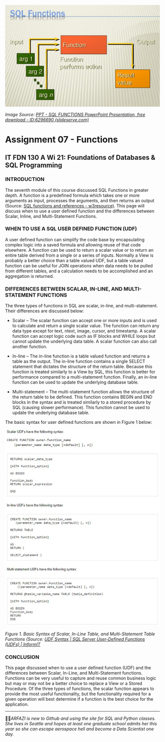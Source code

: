 ![SQL_Graphic](SQL_Graphic.jpg)

_Image Source: [PPT - SQL FUNCTIONS PowerPoint Presentation, free download - ID:6296690 (slideserve.com)](url)_

# Assignment 07 - Functions

## IT FDN 130 A Wi 21: Foundations of Databases & SQL Programming

### INTRODUCTION

The seventh module of this course discussed SQL Functions in greater depth.  A function is a predefined formula which takes one or more arguments as input, processes the arguments, and then returns an output (Source: [SQL functions and references - w3resource)](url).  This page will discuss when to use a user defined function and the differences between Scalar, Inline, and Multi-Statement Functions.

### WHEN TO USE A SQL USER DEFINED FUNCTION (UDF)

A user defined function can simplify the code base by encapsulating complex logic into a saved formula and allowing reuse of that code elsewhere.  A function can be used to return a scalar value or to return an entire table derived from a single or a series of inputs. Normally a View is probably a better choice than a table valued UDF, but a table valued function can be useful for JOIN operations when data needs to be pulled from different tables, and a calculation needs to be accomplished and an aggregation is returned.


### DIFFERENCES BETWEEN SCALAR, IN-LINE, AND MULTI-STATEMENT FUNCTIONS

The three types of functions in SQL are scalar, in-line, and multi-statement.  
Their differences are discussed below:

- Scalar – The scalar function can accept one or more inputs and is used to calculate and return a single scalar value.  The function can return any data type except for text, ntext, image, cursor, and timestamp.  A scalar function can accept logic code such as IF blocks and WHILE loops but cannot update the underlying data table.  A scalar function can also call another function.

- In-line – The in-line function is a table valued function and returns a table as the output.  The in-line function contains a single SELECT statement that dictates the structure of the return table.  Because this function is treated similarly to a View by SQL, this function is better for performance compared to a multi-statement function.  Finally, an in-line function can be used to update the underlying database table.

- Multi-statement – The multi-statement function allows the structure of the return table to be defined.  This function contains BEGIN and END blocks in the syntax and is treated similarly to a stored procedure by SQL (causing slower performance). This function cannot be used to update the underlying database table.

The basic syntax for user defined functions are shown in Figure 1 below:


![Syntax](Syntax.jpg)

_Figure 1. Basic Syntax of Scalar, In-Line Table, and Multi-Statement Table Functions 
(Source: [UDF Syntax | SQL Server User-Defined Functions (UDFs) | InformIT](url)_

### CONCLUSION

This page discussed when to use a user defined function (UDF) and the differences between Scalar, In-Line, and Multi-Statement functions.  Functions can be very useful to capture and reuse common business logic but may or may not be a better choice to replace a View or a Stored Procedure.  Of the three types of functions, the scalar function appears to provide the most useful functionality, but the functionality required for a given operation will best determine if a function is the best choice for the application.   


***************************************************************************************************************************************************
:woman_student:_ARFAZI is new to Github and using the site for SQL and Python classes.
She lives in Seattle and hopes at least one graduate school admits her
this year so she can escape aerospace hell and become a Data Scientist 
one day._








